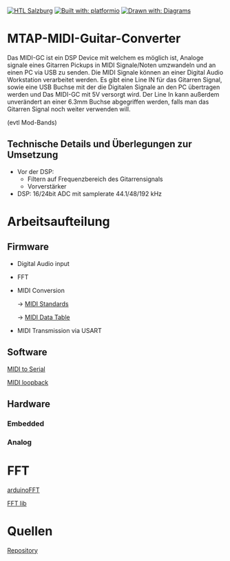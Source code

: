 [![HTL Salzburg](https://img.shields.io/badge/HTBLuVA-Elektronik%20und%20Technische%20Informatik-8a2be2)](http://www.htl-salzburg.ac.at/startseite.html)
[![Built with: platformio](https://img.shields.io/badge/built%20with-platformio-orange)](https://platformio.org/)
[![Drawn with: Diagrams](https://img.shields.io/badge/drawn%20with-diagrams.net-ff8c00)](https://app.diagrams.net/)


# MTAP-MIDI-Guitar-Converter 
Das MIDI-GC ist ein DSP Device mit welchem es möglich ist, Analoge signale eines Gitarren Pickups in MIDI Signale/Noten umzwandeln und an einen PC via USB zu senden. Die MIDI Signale können an einer Digital Audio Workstation verarbeitet werden.
Es gibt eine Line IN für das Gitarren Signal, sowie eine USB Buchse mit der die Digitalen Signale an den PC übertragen werden und Das MIDI-GC mit 5V versorgt wird.
Der Line In kann außerdem unverändert an einer 6.3mm Buchse abgegriffen werden, falls man das Gitarren Signal noch weiter verwenden will.

(evtl Mod-Bands)

## Technische Details und Überlegungen zur Umsetzung
- Vor der DSP:
	- Filtern auf Frequenzbereich des Gitarrensignals
	- Vorverstärker
- DSP: 16/24bit ADC mit samplerate 44.1/48/192 kHz

# Arbeitsaufteilung

## Firmware

- Digital Audio input

- FFT

- MIDI Conversion

	-> [MIDI Standards](https://mitxela.com/other/ca33.pdf)
	
	-> [MIDI Data Table](https://www.midi.org/specifications-old/item/table-2-expanded-messages-list-status-bytes)
	
- MIDI Transmission via USART

## Software
[MIDI to Serial](https://projectgus.github.io/hairless-midiserial/)

[MIDI loopback](https://mitxela.com/other/ca33.pdf)

## Hardware
### Embedded
### Analog

# FFT
[arduinoFFT](https://github.com/kosme/arduinoFFT)

[FFT lib](https://github.com/yash-sanghvi/ESP32/blob/master/FFT_on_ESP32_Arduino/FFT.h)

# Quellen
[Repository](https://github.com/s-grundner/MTAP-MIDI-Expression-Pedal)

